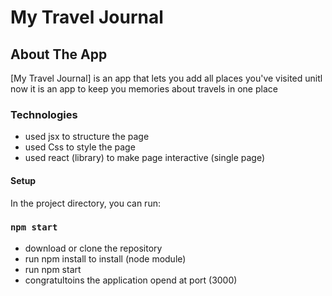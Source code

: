 # My Travel Journal

## About The App

[My Travel Journal] is an app that lets you add all places you've visited unitl now it is an app to keep you memories about travels in one place

### Technologies

- used jsx to structure the page
- used Css to style the page
- used react (library) to make page interactive (single page)

#### Setup

In the project directory, you can run:

### `npm start`

- download or clone the repository
- run npm install to install (node module)
- run npm start
- congratultoins the application opend at port (3000)
